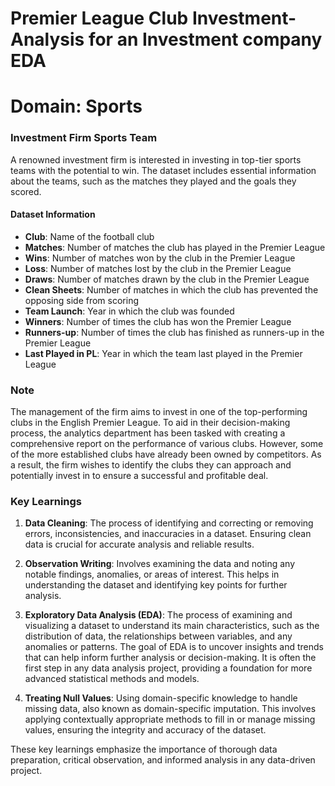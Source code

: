 # Premier League Club Investment-Analysis for an Investment company EDA

# Domain: Sports

### Investment Firm Sports Team 

A renowned investment firm is interested in investing in top-tier sports teams with the potential to win. The dataset includes essential information about the teams, such as the matches they played and the goals they scored.

#### Dataset Information

- **Club**: Name of the football club
- **Matches**: Number of matches the club has played in the Premier League
- **Wins**: Number of matches won by the club in the Premier League
- **Loss**: Number of matches lost by the club in the Premier League
- **Draws**: Number of matches drawn by the club in the Premier League
- **Clean Sheets**: Number of matches in which the club has prevented the opposing side from scoring
- **Team Launch**: Year in which the club was founded
- **Winners**: Number of times the club has won the Premier League
- **Runners-up**: Number of times the club has finished as runners-up in the Premier League
- **Last Played in PL**: Year in which the team last played in the Premier League

###  Note
The management of the firm aims to invest in one of the top-performing clubs in the English Premier League. To aid in their decision-making process, the analytics department has been tasked with creating a comprehensive report on the performance of various clubs. However, some of the more established clubs have already been owned by competitors. As a result, the firm wishes to identify the clubs they can approach and potentially invest in to ensure a successful and profitable deal.

### Key Learnings 

1. **Data Cleaning**: The process of identifying and correcting or removing errors, inconsistencies, and inaccuracies in a dataset. Ensuring clean data is crucial for accurate analysis and reliable results.

2. **Observation Writing**: Involves examining the data and noting any notable findings, anomalies, or areas of interest. This helps in understanding the dataset and identifying key points for further analysis.

3. **Exploratory Data Analysis (EDA)**: The process of examining and visualizing a dataset to understand its main characteristics, such as the distribution of data, the relationships between variables, and any anomalies or patterns. The goal of EDA is to uncover insights and trends that can help inform further analysis or decision-making. It is often the first step in any data analysis project, providing a foundation for more advanced statistical methods and models.

4. **Treating Null Values**: Using domain-specific knowledge to handle missing data, also known as domain-specific imputation. This involves applying contextually appropriate methods to fill in or manage missing values, ensuring the integrity and accuracy of the dataset.

These key learnings emphasize the importance of thorough data preparation, critical observation, and informed analysis in any data-driven project.


